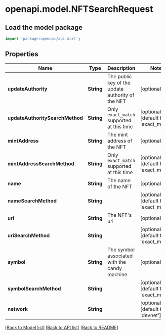 # openapi.model.NFTSearchRequest

## Load the model package
```dart
import 'package:openapi/api.dart';
```

## Properties
Name | Type | Description | Notes
------------ | ------------- | ------------- | -------------
**updateAuthority** | **String** | The public key of the update authority of the NFT | [optional] 
**updateAuthoritySearchMethod** | **String** | Only `exact_match` supported at this time | [optional] [default to 'exact_match']
**mintAddress** | **String** | The mint address of the NFT | [optional] 
**mintAddressSearchMethod** | **String** | Only `exact_match` supported at this time | [optional] [default to 'exact_match']
**name** | **String** | The name of the NFT | [optional] 
**nameSearchMethod** | **String** |  | [optional] [default to 'exact_match']
**uri** | **String** | The NFT's uri | [optional] 
**uriSearchMethod** | **String** |  | [optional] [default to 'exact_match']
**symbol** | **String** | The symbol associated with the candy machine | [optional] 
**symbolSearchMethod** | **String** |  | [optional] [default to 'exact_match']
**network** | **String** |  | [optional] [default to 'devnet']

[[Back to Model list]](../README.md#documentation-for-models) [[Back to API list]](../README.md#documentation-for-api-endpoints) [[Back to README]](../README.md)


